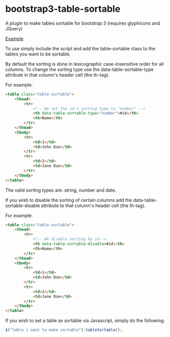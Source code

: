 # bootstrap3-table-sortable
A plugin to make tables sortable for bootstrap 3 (requires glyphicons and JQuery)

[Example](http://davidjaenson.github.io/table-sortable/)

To use simply include the script and add the table-sortable class to the tables you want to be sortable.

By default the sorting is done in lexicographic case-insensitive order for all columns. To change the sorting type use the data-table-sortable-type attribute in that column's header cell (the th-tag).

For example:
```html
<table class="table-sortable">
    <thead>
        <tr>
            <!-- We set the id's sorting type to "number" -->
            <th data-table-sortable-type="number">#id</th>
            <th>Name</th>
        </tr>
    </thead>
    <tbody>
        <tr>
            <td>1</td>
            <td>John Doe</td>
        </tr>
        <tr>
            <td>2</td>
            <td>Jane Doe</td>
        </tr>
    </tbody>
</table>
```
The valid sorting types are: string, number and date.


If you wish to disable the sorting of certain columns add the data-table-sortable-disable attribute to that column's header cell (the th-tag).

For example:
```html
<table class="table-sortable">
    <thead>
        <tr>
            <!-- We disable sorting by id-->
            <th data-table-sortable-disable>#id</th>
            <th>Name</th>
        </tr>
    </thead>
    <tbody>
        <tr>
            <td>1</td>
            <td>John Doe</td>
        </tr>
        <tr>
            <td>2</td>
            <td>Jane Doe</td>
        </tr>
    </tbody>
</table>
```


If you wish to set a table as sortable via Javascript, simply do the following:
```js
$("table i want to make sortable").tableSortable();
```
